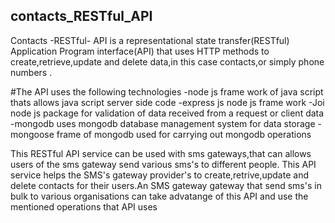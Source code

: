 ## contacts_RESTful_API
Contacts -RESTful- API is a representational state transfer(RESTful) Application Program interface(API) that uses HTTP methods to create,retrieve,update and delete data,in this case contacts,or simply phone numbers .

#The API uses the following technologies
-node js frame work of java script thats allows java script server side code
-express js node js frame work 
-Joi node js package for validation of data received from a request or client data
-mongodb uses mongodb database management system for data storage
-mongoose frame of mongodb used for carrying out mongodb operations

This RESTful API service can be used with sms gateways,that can allows users of the sms gateway send various sms's to different people.
This API service helps the SMS's gateway provider's to create,retrive,update and delete contacts for their users.An SMS gateway 
gateway that send sms's in bulk to various organisations can take advatange of this API and use the mentioned operations that API uses
